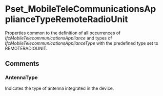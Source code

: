 # Pset_MobileTeleCommunicationsApplianceTypeRemoteRadioUnit

Properties common to the definition of all occurrences of  _IfcMobileTelecommunicationsAppliance_ and types of _IfcMobileTelecommunicationsApplianceType_ with the predefined type set to REMOTERADIOUNIT.


## Comments

### AntennaType

Indicates the type of antenna integrated in the device.

